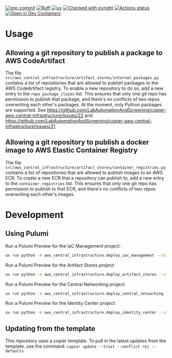 [![pre-commit](https://img.shields.io/badge/pre--commit-enabled-brightgreen?logo=pre-commit&logoColor=white)](https://github.com/pre-commit/pre-commit)
[![Ruff](https://img.shields.io/endpoint?url=https://raw.githubusercontent.com/astral-sh/ruff/main/assets/badge/v2.json)](https://github.com/astral-sh/ruff)
[![uv](https://img.shields.io/endpoint?url=https://raw.githubusercontent.com/astral-sh/uv/main/assets/badge/v0.json)](https://github.com/astral-sh/uv)
[![Checked with pyright](https://microsoft.github.io/pyright/img/pyright_badge.svg)](https://microsoft.github.io/pyright/)
[![Actions status](https://www.github.com/ejfine/aws-central-infrastructure/actions/workflows/ci.yaml/badge.svg?branch=main)](https://www.github.com/ejfine/aws-central-infrastructure/actions)
[![Open in Dev Containers](https://img.shields.io/static/v1?label=Dev%20Containers&message=Open&color=blue)](https://vscode.dev/redirect?url=vscode://ms-vscode-remote.remote-containers/cloneInVolume?url=https://www.github.com/ejfine/aws-central-infrastructure)


# Usage

## Allowing a git repository to publish a package to AWS CodeArtifact
The file `src/aws_central_infrastructure/artifact_stores/internal_packages.py` contains a list of repositories that are allowed to publish packages to the AWS CodeArtifact registry. To enable a new repository to do so, add a new entry to the `repo_package_claims` list. This ensures that only one git repo has permission to publish that package, and there's no conflicts of two repos overwriting each other's packages.
At the moment, only Python packages are supported. See https://github.com/LabAutomationAndScreening/copier-aws-central-infrastructure/issues/22 and https://github.com/LabAutomationAndScreening/copier-aws-central-infrastructure/issues/21

## Allowing a git repository to publish a docker image to AWS Elastic Container Registry
The file `src/aws_central_infrastructure/artifact_stores/container_registries.py` contains a list of repositories that are allowed to publish images to an AWS ECR. To create a new ECR that a repository can publish to, add a new entry to the `container_registries` list. This ensures that only one git repo has permission to publish to that ECR, and there's no conflicts of two repos overwriting each other's images.


# Development

## Using Pulumi
Run a Pulumi Preview for the IaC Management project:
```bash
uv run python -m aws_central_infrastructure.deploy_iac_management --stack=prod
```

Run a Pulumi Preview for the Artifact Stores project:
```bash
uv run python -m aws_central_infrastructure.deploy_artifact_stores --stack=prod
```

Run a Pulumi Preview for the Central Networking project:
```bash
uv run python -m aws_central_infrastructure.deploy_central_networking --stack=prod
```

Run a Pulumi Preview for the Identity Center project:
```bash
uv run python -m aws_central_infrastructure.deploy_identity_center --stack=prod
```


## Updating from the template
This repository uses a copier template. To pull in the latest updates from the template, use the command:
`copier update --trust --conflict rej --defaults`
